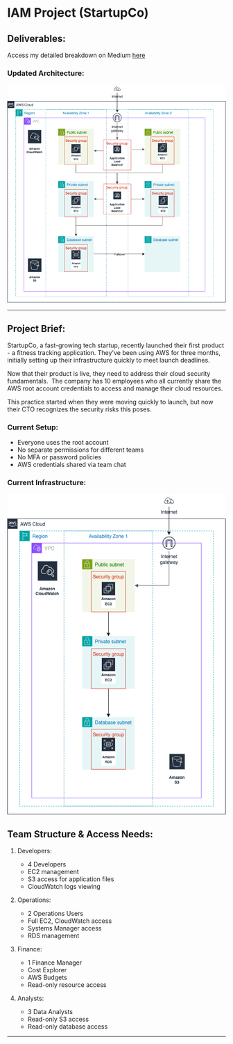 # IAM Project (StartupCo)

## Deliverables: 

Access my detailed breakdown on Medium [here](https://medium.com/@gurniksingh/project-ditching-the-aws-root-account-in-a-live-startup-environment-90afabacf58a)


### Updated Architecture:

![Updated Architecture](Updated_Architecture.png)

----------------------------------------------------------------

## Project Brief: 

StartupCo, a fast-growing tech startup, recently launched their first product - a fitness tracking application. They've been using AWS for three months, initially setting up their infrastructure quickly to meet launch deadlines.

Now that their product is live, they need to address their cloud security fundamentals.  The company has 10 employees who all currently share the AWS root account credentials to access and manage their cloud resources.

This practice started when they were moving quickly to launch, but now their CTO recognizes the security risks this poses.

### Current Setup:

- Everyone uses the root account
- No separate permissions for different teams
- No MFA or password policies
- AWS credentials shared via team chat

### Current Infrastructure:

![Initial Infrastructure](Initial_Architecture.png)


## Team Structure & Access Needs: 

1. Developers:

    - 4 Developers
    - EC2 management
    - S3 access for application files
    - CloudWatch logs viewing

2. Operations:

    - 2 Operations Users
    - Full EC2, CloudWatch access
    - Systems Manager access
    - RDS management

3. Finance:

    - 1 Finance Manager
    - Cost Explorer
    - AWS Budgets
    - Read-only resource access

4. Analysts:

    - 3 Data Analysts
    - Read-only S3 access
    - Read-only database access

----------------------------------------------------------------